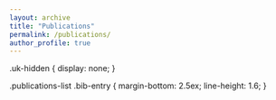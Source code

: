 ```yaml
---
layout: archive
title: "Publications"
permalink: /publications/
author_profile: true
---
```


<div id="publications-list"></div>
    .uk-hidden {
    display: none;
}

.publications-list .bib-entry {
    margin-bottom: 2.5ex;
    line-height: 1.6;
}

<script src="https://assets.webis.de/js/filter.js"></script>
<script src="https://assets.webis.de/js/selection.js"></script>
<script>
includeBibentries(document.getElementById("publications-list"), "author:khalid+al-khatib");

</script>

